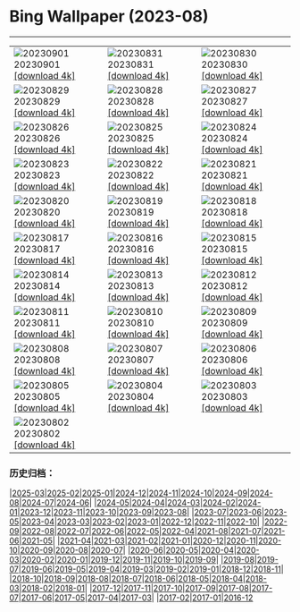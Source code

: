 # Bing Wallpaper (2023-08)
**************

<table><tr><td><img src="https://www.bing.com/th?id=OHR.KeralaBackwaters_EN-IN5839367689_1920x1080.jpg" alt="20230901"> 20230901 <a href="https://www.bing.com/th?id=OHR.KeralaBackwaters_EN-IN5839367689_UHD.jpg">[download 4k]</a></td><td><img src="https://www.bing.com/th?id=OHR.IronwoodCactus_EN-IN8431583743_1920x1080.jpg" alt="20230831"> 20230831 <a href="https://www.bing.com/th?id=OHR.IronwoodCactus_EN-IN8431583743_UHD.jpg">[download 4k]</a></td><td><img src="https://www.bing.com/th?id=OHR.FestivalofThreads_EN-IN8502750769_1920x1080.jpg" alt="20230830"> 20230830 <a href="https://www.bing.com/th?id=OHR.FestivalofThreads_EN-IN8502750769_UHD.jpg">[download 4k]</a></td></tr><tr><td><img src="https://www.bing.com/th?id=OHR.TurkeyTailMush_EN-IN7925034915_1920x1080.jpg" alt="20230829"> 20230829 <a href="https://www.bing.com/th?id=OHR.TurkeyTailMush_EN-IN7925034915_UHD.jpg">[download 4k]</a></td><td><img src="https://www.bing.com/th?id=OHR.DubrovnikHarbor_EN-IN9410469914_1920x1080.jpg" alt="20230828"> 20230828 <a href="https://www.bing.com/th?id=OHR.DubrovnikHarbor_EN-IN9410469914_UHD.jpg">[download 4k]</a></td><td><img src="https://www.bing.com/th?id=OHR.JejuIsland_EN-IN5213186206_1920x1080.jpg" alt="20230827"> 20230827 <a href="https://www.bing.com/th?id=OHR.JejuIsland_EN-IN5213186206_UHD.jpg">[download 4k]</a></td></tr><tr><td><img src="https://www.bing.com/th?id=OHR.MuseumIsland_EN-IN5070401270_1920x1080.jpg" alt="20230826"> 20230826 <a href="https://www.bing.com/th?id=OHR.MuseumIsland_EN-IN5070401270_UHD.jpg">[download 4k]</a></td><td><img src="https://www.bing.com/th?id=OHR.YellowstoneFalls_EN-IN5386770490_1920x1080.jpg" alt="20230825"> 20230825 <a href="https://www.bing.com/th?id=OHR.YellowstoneFalls_EN-IN5386770490_UHD.jpg">[download 4k]</a></td><td><img src="https://www.bing.com/th?id=OHR.SharkFinCove_EN-IN4396943567_1920x1080.jpg" alt="20230824"> 20230824 <a href="https://www.bing.com/th?id=OHR.SharkFinCove_EN-IN4396943567_UHD.jpg">[download 4k]</a></td></tr><tr><td><img src="https://www.bing.com/th?id=OHR.IndiaMoon_EN-IN4180677379_1920x1080.jpg" alt="20230823"> 20230823 <a href="https://www.bing.com/th?id=OHR.IndiaMoon_EN-IN4180677379_UHD.jpg">[download 4k]</a></td><td><img src="https://www.bing.com/th?id=OHR.TunisiaAmphitheatre_EN-IN5220329711_1920x1080.jpg" alt="20230822"> 20230822 <a href="https://www.bing.com/th?id=OHR.TunisiaAmphitheatre_EN-IN5220329711_UHD.jpg">[download 4k]</a></td><td><img src="https://www.bing.com/th?id=OHR.SkogafossWaterfall_EN-IN4197421757_1920x1080.jpg" alt="20230821"> 20230821 <a href="https://www.bing.com/th?id=OHR.SkogafossWaterfall_EN-IN4197421757_UHD.jpg">[download 4k]</a></td></tr><tr><td><img src="https://www.bing.com/th?id=OHR.StartPointLight_EN-IN1058064247_1920x1080.jpg" alt="20230820"> 20230820 <a href="https://www.bing.com/th?id=OHR.StartPointLight_EN-IN1058064247_UHD.jpg">[download 4k]</a></td><td><img src="https://www.bing.com/th?id=OHR.CameraSquirrel_EN-IN0426441730_1920x1080.jpg" alt="20230819"> 20230819 <a href="https://www.bing.com/th?id=OHR.CameraSquirrel_EN-IN0426441730_UHD.jpg">[download 4k]</a></td><td><img src="https://www.bing.com/th?id=OHR.AvatarMountain_EN-IN0026967271_1920x1080.jpg" alt="20230818"> 20230818 <a href="https://www.bing.com/th?id=OHR.AvatarMountain_EN-IN0026967271_UHD.jpg">[download 4k]</a></td></tr><tr><td><img src="https://www.bing.com/th?id=OHR.TaorminaSquare_EN-IN6021512448_1920x1080.jpg" alt="20230817"> 20230817 <a href="https://www.bing.com/th?id=OHR.TaorminaSquare_EN-IN6021512448_UHD.jpg">[download 4k]</a></td><td><img src="https://www.bing.com/th?id=OHR.KeyWestBridge_EN-IN2793637493_1920x1080.jpg" alt="20230816"> 20230816 <a href="https://www.bing.com/th?id=OHR.KeyWestBridge_EN-IN2793637493_UHD.jpg">[download 4k]</a></td><td><img src="https://www.bing.com/th?id=OHR.IndependenceDay_EN-IN6025298765_1920x1080.jpg" alt="20230815"> 20230815 <a href="https://www.bing.com/th?id=OHR.IndependenceDay_EN-IN6025298765_UHD.jpg">[download 4k]</a></td></tr><tr><td><img src="https://www.bing.com/th?id=OHR.GeckoLeaf_EN-IN5833679106_1920x1080.jpg" alt="20230814"> 20230814 <a href="https://www.bing.com/th?id=OHR.GeckoLeaf_EN-IN5833679106_UHD.jpg">[download 4k]</a></td><td><img src="https://www.bing.com/th?id=OHR.PerseidsOregon_EN-IN5335133603_1920x1080.jpg" alt="20230813"> 20230813 <a href="https://www.bing.com/th?id=OHR.PerseidsOregon_EN-IN5335133603_UHD.jpg">[download 4k]</a></td><td><img src="https://www.bing.com/th?id=OHR.ThreeElephants_EN-IN4911760993_1920x1080.jpg" alt="20230812"> 20230812 <a href="https://www.bing.com/th?id=OHR.ThreeElephants_EN-IN4911760993_UHD.jpg">[download 4k]</a></td></tr><tr><td><img src="https://www.bing.com/th?id=OHR.JupiterArtland_EN-IN4437426321_1920x1080.jpg" alt="20230811"> 20230811 <a href="https://www.bing.com/th?id=OHR.JupiterArtland_EN-IN4437426321_UHD.jpg">[download 4k]</a></td><td><img src="https://www.bing.com/th?id=OHR.WorldLionDay_EN-IN7896417806_1920x1080.jpg" alt="20230810"> 20230810 <a href="https://www.bing.com/th?id=OHR.WorldLionDay_EN-IN7896417806_UHD.jpg">[download 4k]</a></td><td><img src="https://www.bing.com/th?id=OHR.BathurstArt_EN-IN4732410788_1920x1080.jpg" alt="20230809"> 20230809 <a href="https://www.bing.com/th?id=OHR.BathurstArt_EN-IN4732410788_UHD.jpg">[download 4k]</a></td></tr><tr><td><img src="https://www.bing.com/th?id=OHR.BlacktipSharks_EN-IN7510591621_1920x1080.jpg" alt="20230808"> 20230808 <a href="https://www.bing.com/th?id=OHR.BlacktipSharks_EN-IN7510591621_UHD.jpg">[download 4k]</a></td><td><img src="https://www.bing.com/th?id=OHR.BodieNC_EN-IN4440410782_1920x1080.jpg" alt="20230807"> 20230807 <a href="https://www.bing.com/th?id=OHR.BodieNC_EN-IN4440410782_UHD.jpg">[download 4k]</a></td><td><img src="https://www.bing.com/th?id=OHR.NaganoPond_EN-IN2550312141_1920x1080.jpg" alt="20230806"> 20230806 <a href="https://www.bing.com/th?id=OHR.NaganoPond_EN-IN2550312141_UHD.jpg">[download 4k]</a></td></tr><tr><td><img src="https://www.bing.com/th?id=OHR.AtlanticPuffin_EN-IN4194031243_1920x1080.jpg" alt="20230805"> 20230805 <a href="https://www.bing.com/th?id=OHR.AtlanticPuffin_EN-IN4194031243_UHD.jpg">[download 4k]</a></td><td><img src="https://www.bing.com/th?id=OHR.GothicRuins_EN-IN1472260655_1920x1080.jpg" alt="20230804"> 20230804 <a href="https://www.bing.com/th?id=OHR.GothicRuins_EN-IN1472260655_UHD.jpg">[download 4k]</a></td><td><img src="https://www.bing.com/th?id=OHR.ZelenciSprings_EN-IN1003048519_1920x1080.jpg" alt="20230803"> 20230803 <a href="https://www.bing.com/th?id=OHR.ZelenciSprings_EN-IN1003048519_UHD.jpg">[download 4k]</a></td></tr><tr><td><img src="https://www.bing.com/th?id=OHR.CapitolButte_EN-IN9834899757_1920x1080.jpg" alt="20230802"> 20230802 <a href="https://www.bing.com/th?id=OHR.CapitolButte_EN-IN9834899757_UHD.jpg">[download 4k]</a></td><td></td><td></td></tr></table>

### 历史归档：

|[2025-03](/../2025-03/2025-03.md)|[2025-02](/../2025-02/2025-02.md)|[2025-01](/../2025-01/2025-01.md)|[2024-12](/../2024-12/2024-12.md)|[2024-11](/../2024-11/2024-11.md)|[2024-10](/../2024-10/2024-10.md)|[2024-09](/../2024-09/2024-09.md)|[2024-08](/../2024-08/2024-08.md)|[2024-07](/../2024-07/2024-07.md)|[2024-06](/../2024-06/2024-06.md)|
|[2024-05](/../2024-05/2024-05.md)|[2024-04](/../2024-04/2024-04.md)|[2024-03](/../2024-03/2024-03.md)|[2024-02](/../2024-02/2024-02.md)|[2024-01](/../2024-01/2024-01.md)|[2023-12](/../2023-12/2023-12.md)|[2023-11](/../2023-11/2023-11.md)|[2023-10](/../2023-10/2023-10.md)|[2023-09](/../2023-09/2023-09.md)|[2023-08](/2023-08.md)|
|[2023-07](/../2023-07/2023-07.md)|[2023-06](/../2023-06/2023-06.md)|[2023-05](/../2023-05/2023-05.md)|[2023-04](/../2023-04/2023-04.md)|[2023-03](/../2023-03/2023-03.md)|[2023-02](/../2023-02/2023-02.md)|[2023-01](/../2023-01/2023-01.md)|[2022-12](/../2022-12/2022-12.md)|[2022-11](/../2022-11/2022-11.md)|[2022-10](/../2022-10/2022-10.md)|
|[2022-09](/../2022-09/2022-09.md)|[2022-08](/../2022-08/2022-08.md)|[2022-07](/../2022-07/2022-07.md)|[2022-06](/../2022-06/2022-06.md)|[2022-05](/../2022-05/2022-05.md)|[2022-04](/../2022-04/2022-04.md)|[2021-08](/../2021-08/2021-08.md)|[2021-07](/../2021-07/2021-07.md)|[2021-06](/../2021-06/2021-06.md)|[2021-05](/../2021-05/2021-05.md)|
|[2021-04](/../2021-04/2021-04.md)|[2021-03](/../2021-03/2021-03.md)|[2021-02](/../2021-02/2021-02.md)|[2021-01](/../2021-01/2021-01.md)|[2020-12](/../2020-12/2020-12.md)|[2020-11](/../2020-11/2020-11.md)|[2020-10](/../2020-10/2020-10.md)|[2020-09](/../2020-09/2020-09.md)|[2020-08](/../2020-08/2020-08.md)|[2020-07](/../2020-07/2020-07.md)|
|[2020-06](/../2020-06/2020-06.md)|[2020-05](/../2020-05/2020-05.md)|[2020-04](/../2020-04/2020-04.md)|[2020-03](/../2020-03/2020-03.md)|[2020-02](/../2020-02/2020-02.md)|[2020-01](/../2020-01/2020-01.md)|[2019-12](/../2019-12/2019-12.md)|[2019-11](/../2019-11/2019-11.md)|[2019-10](/../2019-10/2019-10.md)|[2019-09](/../2019-09/2019-09.md)|
|[2019-08](/../2019-08/2019-08.md)|[2019-07](/../2019-07/2019-07.md)|[2019-06](/../2019-06/2019-06.md)|[2019-05](/../2019-05/2019-05.md)|[2019-04](/../2019-04/2019-04.md)|[2019-03](/../2019-03/2019-03.md)|[2019-02](/../2019-02/2019-02.md)|[2019-01](/../2019-01/2019-01.md)|[2018-12](/../2018-12/2018-12.md)|[2018-11](/../2018-11/2018-11.md)|
|[2018-10](/../2018-10/2018-10.md)|[2018-09](/../2018-09/2018-09.md)|[2018-08](/../2018-08/2018-08.md)|[2018-07](/../2018-07/2018-07.md)|[2018-06](/../2018-06/2018-06.md)|[2018-05](/../2018-05/2018-05.md)|[2018-04](/../2018-04/2018-04.md)|[2018-03](/../2018-03/2018-03.md)|[2018-02](/../2018-02/2018-02.md)|[2018-01](/../2018-01/2018-01.md)|
|[2017-12](/../2017-12/2017-12.md)|[2017-11](/../2017-11/2017-11.md)|[2017-10](/../2017-10/2017-10.md)|[2017-09](/../2017-09/2017-09.md)|[2017-08](/../2017-08/2017-08.md)|[2017-07](/../2017-07/2017-07.md)|[2017-06](/../2017-06/2017-06.md)|[2017-05](/../2017-05/2017-05.md)|[2017-04](/../2017-04/2017-04.md)|[2017-03](/../2017-03/2017-03.md)|
|[2017-02](/../2017-02/2017-02.md)|[2017-01](/../2017-01/2017-01.md)|[2016-12](/../2016-12/2016-12.md)